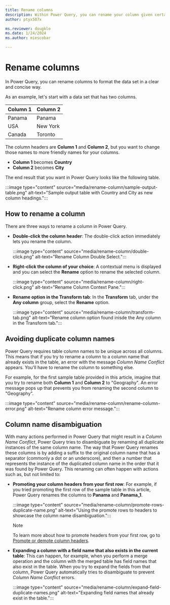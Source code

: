```yaml
---
title: Rename columns
description: Within Power Query, you can rename your column given certain conditions.
author: ptyx507x

ms.reviewer: dougklo
ms.date: 1/24/2024
ms.author: miescobar

---
```



# Rename columns

In Power Query, you can rename columns to format the data set in a clear and concise way.

As an example, let's start with a data set that has two columns.

|Column 1|Column 2|
-------|-----
Panama|Panama
USA| New York
Canada | Toronto

The column headers are **Column 1** and **Column 2**, but you want to change those names to more friendly names for your columns.

* **Column 1** becomes **Country**
* **Column 2** becomes **City**

The end result that you want in Power Query looks like the following table.

:::image type="content" source="media/rename-column/sample-output-table.png" alt-text="Sample output table with Country and City as new column headings.":::

## How to rename a column

There are three ways to rename a column in Power Query.

* **Double-click the column header**: The double-click action immediately lets you rename the column.

   :::image type="content" source="media/rename-column/double-click.png" alt-text="Rename Column Double Select.":::

* **Right-click the column of your choice**: A contextual menu is displayed and you can select the **Rename** option to rename the selected column.

   :::image type="content" source="media/rename-column/right-click.png" alt-text="Rename Column Context Pane.":::

* **Rename option in the Transform tab**: In the **Transform** tab, under the **Any column** group, select the **Rename** option.

   :::image type="content" source="media/rename-column/transform-tab.png" alt-text="Rename column option found inisde the Any column in the Transform tab.":::

## Avoiding duplicate column names

Power Query requires table column names to be unique across all columns. This means that if you try to rename a column to a column name that already exists in the table, an error with the message *Column Name Conflict* appears. You'll have to rename the column to something else.

For example, for the first sample table provided in this article, imagine that you try to rename both **Column 1** and **Column 2** to "Geography". An error message pops up that prevents you from renaming the second column to "Geography".

:::image type="content" source="media/rename-column/rename-column-error.png" alt-text="Rename column error message.":::

## Column name disambiguation

With many actions performed in Power Query that might result in a *Column Name Conflict*, Power Query tries to disambiguate by renaming all duplicate instances of the same column name. The way that Power Query renames these columns is by adding a suffix to the original column name that has a separator (commonly a dot or an underscore), and then a number that represents the instance of the duplicated column name in the order that it was found by Power Query. This renaming can often happen with actions such as, but not limited to:

* **Promoting your column headers from your first row**:  For example, if you tried promoting the first row of the sample table in this article, Power Query renames the columns to **Panama** and **Panama_1**.

   :::image type="content" source="media/rename-column/promote-rows-duplicate-name.png" alt-text="Using the promote rows to headers to showcase the column name disambiguation.":::

   > [!NOTE]
   > To learn more about how to promote headers from your first row, go to [Promote or demote column headers](table-promote-demote-headers.md).

* **Expanding a column with a field name that also exists in the current table**: This can happen, for example, when you perform a merge operation and the column with the merged table has field names that also exist in the table. When you try to expand the fields from that column, Power Query automatically tries to disambiguate to prevent *Column Name Conflict* errors.

   :::image type="content" source="media/rename-column/expand-field-duplicate-names.png" alt-text="Expanding field names that already exist in the table.":::
